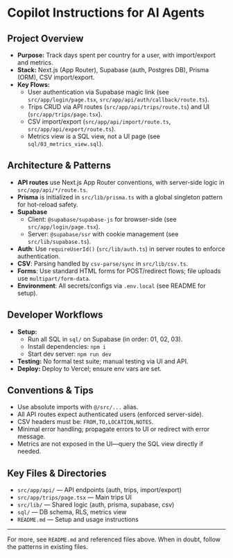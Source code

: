 # Copilot Instructions for AI Agents

## Project Overview

- **Purpose:** Track days spent per country for a user, with import/export and metrics.
- **Stack:** Next.js (App Router), Supabase (auth, Postgres DB), Prisma (ORM), CSV import/export.
- **Key Flows:**
  - User authentication via Supabase magic link (see `src/app/login/page.tsx`, `src/app/api/auth/callback/route.ts`).
  - Trips CRUD via API routes (`src/app/api/trips/route.ts`) and UI (`src/app/trips/page.tsx`).
  - CSV import/export (`src/app/api/import/route.ts`, `src/app/api/export/route.ts`).
  - Metrics view is a SQL view, not a UI page (see `sql/03_metrics_view.sql`).

## Architecture & Patterns

- **API routes** use Next.js App Router conventions, with server-side logic in `src/app/api/*/route.ts`.
- **Prisma** is initialized in `src/lib/prisma.ts` with a global singleton pattern for hot-reload safety.
- **Supabase**
  - Client: `@supabase/supabase-js` for browser-side (see `src/app/login/page.tsx`).
  - Server: `@supabase/ssr` with cookie management (see `src/lib/supabase.ts`).
- **Auth**: Use `requireUserId()` (`src/lib/auth.ts`) in server routes to enforce authentication.
- **CSV**: Parsing handled by `csv-parse/sync` in `src/lib/csv.ts`.
- **Forms**: Use standard HTML forms for POST/redirect flows; file uploads use `multipart/form-data`.
- **Environment**: All secrets/configs via `.env.local` (see README for setup).

## Developer Workflows

- **Setup:**
  - Run all SQL in `sql/` on Supabase (in order: 01, 02, 03).
  - Install dependencies: `npm i`
  - Start dev server: `npm run dev`
- **Testing:** No formal test suite; manual testing via UI and API.
- **Deploy:** Deploy to Vercel; ensure env vars are set.

## Conventions & Tips

- Use absolute imports with `@/src/...` alias.
- All API routes expect authenticated users (enforced server-side).
- CSV headers must be: `FROM,TO,LOCATION,NOTES`.
- Minimal error handling; propagate errors to UI or redirect with error message.
- Metrics are not exposed in the UI—query the SQL view directly if needed.

## Key Files & Directories

- `src/app/api/` — API endpoints (auth, trips, import/export)
- `src/app/trips/page.tsx` — Main trips UI
- `src/lib/` — Shared logic (auth, prisma, supabase, csv)
- `sql/` — DB schema, RLS, metrics view
- `README.md` — Setup and usage instructions

---

For more, see `README.md` and referenced files above. When in doubt, follow the patterns in existing files.
